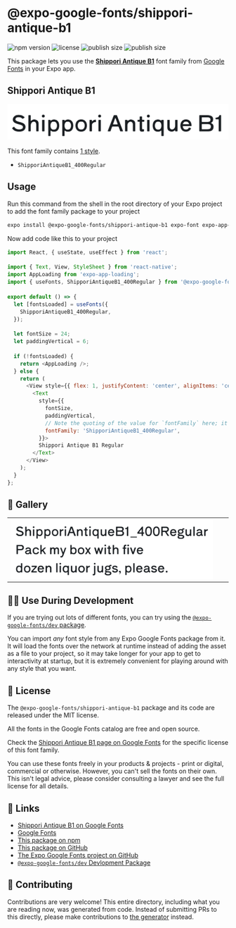 # @expo-google-fonts/shippori-antique-b1

![npm version](https://flat.badgen.net/npm/v/@expo-google-fonts/shippori-antique-b1)
![license](https://flat.badgen.net/github/license/expo/google-fonts)
![publish size](https://flat.badgen.net/packagephobia/install/@expo-google-fonts/shippori-antique-b1)
![publish size](https://flat.badgen.net/packagephobia/publish/@expo-google-fonts/shippori-antique-b1)

This package lets you use the [**Shippori Antique B1**](https://fonts.google.com/specimen/Shippori+Antique+B1) font family from [Google Fonts](https://fonts.google.com/) in your Expo app.

## Shippori Antique B1

![Shippori Antique B1](./font-family.png)

This font family contains [1 style](#-gallery).

- `ShipporiAntiqueB1_400Regular`

## Usage

Run this command from the shell in the root directory of your Expo project to add the font family package to your project
```sh
expo install @expo-google-fonts/shippori-antique-b1 expo-font expo-app-loading
```

Now add code like this to your project
```js
import React, { useState, useEffect } from 'react';

import { Text, View, StyleSheet } from 'react-native';
import AppLoading from 'expo-app-loading';
import { useFonts, ShipporiAntiqueB1_400Regular } from '@expo-google-fonts/shippori-antique-b1';

export default () => {
  let [fontsLoaded] = useFonts({
    ShipporiAntiqueB1_400Regular,
  });

  let fontSize = 24;
  let paddingVertical = 6;

  if (!fontsLoaded) {
    return <AppLoading />;
  } else {
    return (
      <View style={{ flex: 1, justifyContent: 'center', alignItems: 'center' }}>
        <Text
          style={{
            fontSize,
            paddingVertical,
            // Note the quoting of the value for `fontFamily` here; it expects a string!
            fontFamily: 'ShipporiAntiqueB1_400Regular',
          }}>
          Shippori Antique B1 Regular
        </Text>
      </View>
    );
  }
};

```

## 🔡 Gallery


||||
|-|-|-|
|![ShipporiAntiqueB1_400Regular](./ShipporiAntiqueB1_400Regular.ttf.png)||||


## 👩‍💻 Use During Development

If you are trying out lots of different fonts, you can try using the [`@expo-google-fonts/dev` package](https://github.com/expo/google-fonts/tree/master/font-packages/dev#readme).

You can import *any* font style from any Expo Google Fonts package from it. It will load the fonts
over the network at runtime instead of adding the asset as a file to your project, so it may take longer
for your app to get to interactivity at startup, but it is extremely convenient
for playing around with any style that you want.

## 📖 License

The `@expo-google-fonts/shippori-antique-b1` package and its code are released under the MIT license.

All the fonts in the Google Fonts catalog are free and open source.

Check the [Shippori Antique B1 page on Google Fonts](https://fonts.google.com/specimen/Shippori+Antique+B1) for the specific license of this font family.

You can use these fonts freely in your products & projects - print or digital, commercial or otherwise. However, you can't sell the fonts on their own. This isn't legal advice, please consider consulting a lawyer and see the full license for all details.

## 🔗 Links

- [Shippori Antique B1 on Google Fonts](https://fonts.google.com/specimen/Shippori+Antique+B1)
- [Google Fonts](https://fonts.google.com/)
- [This package on npm](https://www.npmjs.com/package/@expo-google-fonts/shippori-antique-b1)
- [This package on GitHub](https://github.com/expo/google-fonts/tree/master/font-packages/shippori-antique-b1)
- [The Expo Google Fonts project on GitHub](https://github.com/expo/google-fonts)
- [`@expo-google-fonts/dev` Devlopment Package](https://github.com/expo/google-fonts/tree/master/font-packages/dev)

## 🤝 Contributing

Contributions are very welcome! This entire directory, including what you are reading now, was generated from code. Instead of submitting PRs to this directly, please make contributions to [the generator](https://github.com/expo/google-fonts/tree/master/packages/generator) instead.
